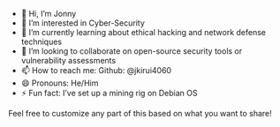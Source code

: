 - 👋 Hi, I’m Jonny  
- 👀 I’m interested in Cyber-Security  
- 🌱 I’m currently learning about ethical hacking and network defense techniques  
- 💞️ I’m looking to collaborate on open-source security tools or vulnerability assessments  
- 📫 How to reach me: Github: @jkirui4060  
- 😄 Pronouns: He/Him  
- ⚡ Fun fact: I’ve set up a mining rig on Debian OS  

Feel free to customize any part of this based on what you want to share!
<!---
jkirui4060/jkirui4060 is a ✨ special ✨ repository because its `README.md` (this file) appears on your GitHub profile.
You can click the Preview link to take a look at your changes.
--->
